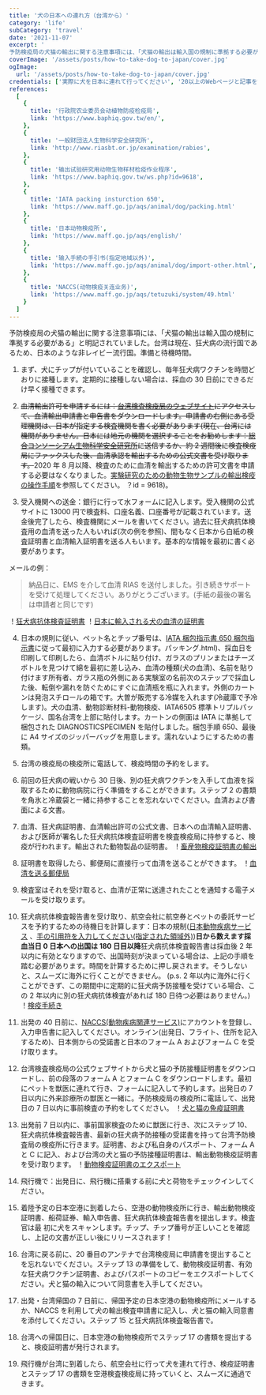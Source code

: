 ```yaml
---
title: '犬の日本への連れ方（台湾から）'
category: 'life'
subCategory: 'travel'
date: '2021-11-07'
excerpt: '
予防検疫局の犬猫の輸出に関する注意事項には、「犬猫の輸出は輸入国の規制に準拠する必要がある」と明記されています。 台湾は現在狂犬病流行国であるため、日本のような狂犬病非流行国への旅行にはさらに進歩が必要です。 準備と待機時間。'
coverImage: '/assets/posts/how-to-take-dog-to-japan/cover.jpg'
ogImage:
  url: '/assets/posts/how-to-take-dog-to-japan/cover.jpg'
credentials: ['実際に犬を日本に連れて行ってください', '20以上のWebページと記事を読む']
references:
  [
    {
      title: '行政院农业委员会动植物防疫检疫局',
      link: 'https://www.baphiq.gov.tw/en/',
    },
    {
      title: '一般财団法人生物科学安全研究所',
      link: 'http://www.riasbt.or.jp/examination/rabies',
    },
    {
      title: '输出试验研究用动物生物样材检疫作业程序',
      link: 'https://www.baphiq.gov.tw/ws.php?id=9618',
    },
    {
      title: 'IATA packing insturction 650',
      link: 'https://www.maff.go.jp/aqs/animal/dog/packing.html'
    },
    {
      title: '日本动物検疫所',
      link: 'https://www.maff.go.jp/aqs/english/'
    },
    {
      title: '输入手続の手引书(指定地域以外)',
      link: 'https://www.maff.go.jp/aqs/animal/dog/import-other.html',
    },
    {
      title: 'NACCS(动物検疫关连业务)',
      link: 'https://www.maff.go.jp/aqs/tetuzuki/system/49.html'
    }
  ]
---
```


予防検疫局の犬猫の輸出に関する注意事項には、「犬猫の輸出は輸入国の規制に準拠する必要がある」と明記されていました。台湾は現在、狂犬病の流行国であるため、日本のような非レイビー流行国。準備と待機時間。

1. まず、犬にチップが付いていることを確認し、毎年狂犬病ワクチンを時間どおりに接種します。定期的に接種しない場合は、採血の 30 日前にできるだけ早く接種できます。

2. <del>血清輸出許可を申請するには：[台湾検査検疫局のウェブサイト](https://www.baphiq.gov.tw/index.php)にアクセスして、血清輸出申請書と申告書をダウンロードします。申請書の右側にある受理機関は、日本が指定する検査機関を書く必要があります(現在、台湾には機関がありません。日本には地元の機関を選択することをお勧めします：[総合コンソーシアム生物科学安全研究所](http：//www.riasbt.or.jp/examination/rabies)に送信するか、約 2 週間後に検査検疫局にファックスした後、血清承認を輸出するための公式文書を受け取ります。</del>2020 年 8 月以降、検査のために血清を輸出するための許可文書を申請する必要はなくなりました。[実験研究のための動物生物サンプルの輸出検疫の操作手順](https://www.baphiq.gov.tw/ws.php)を参照してください。 ？id = 9618)。

3. 受入機関への送金：銀行に行って水フォームに記入します。受入機関の公式サイトに 13000 円で検査料、口座名義、口座番号が記載されています。送金後完了したら、検査機関にメールを書いてください。過去に狂犬病抗体検査用の血清を送った人もいれば(次の例を参照)、間もなく日本から白紙の検査証明書と血清輸入証明書を送る人もいます。基本的な情報を最初に書く必要があります。

メールの例：

> 納品日に、EMS を介して血清 RIAS を送付しました。引き続きサポートを受けて処理してください。ありがとうございます。(手紙の最後の署名は申請者と同じです)

！[狂犬病抗体検査証明書](https://i.imgur.com/513u8jA.png)
！[日本に輸入される犬の血清の証明書](https://i.imgur.com/gzeyOH0.png)

4. 日本の規則に従い、ペット名とチップ番号は、[IATA 梱包指示書 650 梱包指示書](https://www.maff.go.jp/aqs/animal/dog/)に従って最初に入力する必要があります。パッキング.html)、採血日を印刷して印刷したら、血清ボトルに貼り付け、ガラスのプリンまたはチーズボトルを見つけて綿を最初に差し込み、血清の種類(犬の血清)、名前を貼り付けます所有者、ガラス瓶の外側にある実験室の名前次のステップで採血した後、転倒や漏れを防ぐためにすぐに血清瓶を瓶に入れます。外側のカートンは発泡スチロールの箱です。大曽が販売する冷媒を入れます(冷蔵庫で予冷します)。犬の血清、動物診断材料-動物検疫、IATA6505 標準トリプルパッケージ、国名台湾を上部に貼付します。カートンの側面は IATA に準拠して梱包された DIAGNOSTICSPECIMEN を貼付しました。梱包手順 650、最後に A4 サイズのジッパーバッグを用意します。濡れないようにするための書類。

5. 台湾の検疫局の検疫所に電話して、検疫時間の予約をします。

6. 前回の狂犬病の戦いから 30 日後、別の狂犬病ワクチンを入手して血液を採取するために動物病院に行く準備をすることができます。ステップ 2 の書類を角氷と冷蔵袋と一緒に持参することを忘れないでください。血清および書面による文書。

7. 血清、狂犬病証明書、血清輸出許可の公式文書、日本への血清輸入証明書、および医師が署名した狂犬病抗体検査証明書を検査検疫局に持参すると、検疫が行われます。輸出された動物製品の証明書。
   ！[畜産物検疫証明書の輸出](https://i.imgur.com/IG3pJxk.jpg)

8. 証明書を取得したら、郵便局に直接行って血清を送ることができます。
   ！[血清を送る郵便局](https://i.imgur.com/bHy6peh.png)

9. 検査室はそれを受け取ると、血清が正常に送達されたことを通知する電子メールを受け取ります。

10. 狂犬病抗体検査報告書を受け取り、航空会社に航空券とペットの委託サービスを予約するための待機日を計算します：日本の規制([日本動物疾病サービス](https://www.maff.go.jp/aqs/) 、[手の引用符を入力してください(指定された領域外)](https://www.maff.go.jp/aqs/animal/dog/import-other.html))**日から数えます採血当日 0 日本への出国は 180 日目以降**狂犬病抗体検査報告書は採血後 2 年以内に有効となりますので、出国時刻が決まっている場合は、上記の手順を踏む必要があります。時間を計算するために押し戻されます。そうしないと、スムーズに海外に行くことができません。 (p.s. 2 年以内に海外に行くことができず、この期間中に定期的に狂犬病予防接種を受けている場合、この 2 年以内に別の狂犬病抗体検査があれば 180 日待つ必要はありません。)
    ！[検疫手続き](https://i.imgur.com/YlzA3YT.png)

11. 出発の 40 日前に、[NACCS(動物疾病関連サービス)](https://www.maff.go.jp/aqs/tetuzuki/system/49.html)にアカウントを登録し、入力申告書に記入してください。オンライン(出発日、フライト、住所を記入するため)、日本側からの受諾書と日本のフォーム A およびフォーム C を受け取ります。

12. 台湾検査検疫局の公式ウェブサイトから犬と猫の予防接種証明書をダウンロードし、前の段落のフォーム A とフォーム C をダウンロードします。最初にペットを獣医に連れて行き、フォームに記入して予約します。出発日の 7 日以内に外来診療所の獣医と一緒に。予防検疫局の検疫所に電話して、出発日の 7 日以内に事前検査の予約をしてください。
    ！[犬と猫の免疫証明書](https://i.imgur.com/AtxHft0.png)

13. 出発前 7 日以内に、事前国家検査のために獣医に行き、次にステップ 10、狂犬病抗体検査報告書、最新の狂犬病予防接種の受諾書を持って台湾予防検査局の検疫所に行きます。証明書、および私自身のパスポート、フォーム A と C に記入、および台湾の犬と猫の予防接種証明書は、輸出動物検疫証明書を受け取ります。
    ！[動物検疫証明書のエクスポート](https://i.imgur.com/yl2xgJz.png)

14. 飛行機で：出発日に、飛行機に搭乗する前に犬と荷物をチェックインしてください。

15. 着陸予定の日本空港に到着したら、空港の動物検疫所に行き、輸出動物検疫証明書、船荷証券、輸入申告書、狂犬病抗体検査報告書を提出します。検査官は最
    初に犬をスキャンします。チップ、チップ番号が正しいことを確認し、上記の文書が正しい後にリリースされます！

16. 台湾に戻る前に、20 番目のアンテナで台湾検疫局に申請書を提出することを忘れないでください。ステップ 13 の準備をして、動物検疫証明書、有効な狂犬病ワクチン証明書、およびパスポートのコピーをエクスポートしてください。犬と猫の輸入について同意書を入手してください。
17. 出発・台湾帰国の 7 日前に、帰国予定の日本空港の動物検疫所にメールするか、NACCS を利用して犬の輸出検査申請書に記入し、犬と猫の輸入同意書を添付してください。ステップ 15 と狂犬病抗体検査報告書で。

18. 台湾への帰国日に、日本空港の動物検疫所でステップ 17 の書類を提出すると、検疫証明書が発行されます。

19. 飛行機が台湾に到着したら、航空会社に行って犬を連れて行き、検疫証明書とステップ 17 の書類を空港検査検疫局に持っていくと、スムーズに通過できます。
